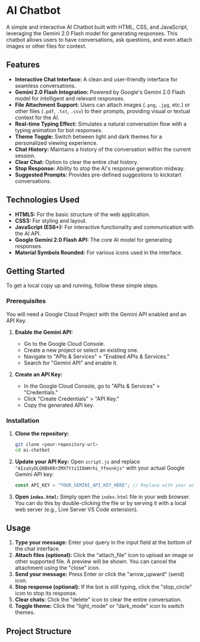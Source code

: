 # AI Chatbot

A simple and interactive AI Chatbot built with HTML, CSS, and JavaScript, leveraging the Gemini 2.0 Flash model for generating responses. This chatbot allows users to have conversations, ask questions, and even attach images or other files for context.

## Features

* **Interactive Chat Interface:** A clean and user-friendly interface for seamless conversations.
* **Gemini 2.0 Flash Integration:** Powered by Google's Gemini 2.0 Flash model for intelligent and relevant responses.
* **File Attachment Support:** Users can attach images (`.png`, `.jpg`, etc.) or other files (`.pdf`, `.txt`, `.csv`) to their prompts, providing visual or textual context for the AI.
* **Real-time Typing Effect:** Simulates a natural conversation flow with a typing animation for bot responses.
* **Theme Toggle:** Switch between light and dark themes for a personalized viewing experience.
* **Chat History:** Maintains a history of the conversation within the current session.
* **Clear Chat:** Option to clear the entire chat history.
* **Stop Response:** Ability to stop the AI's response generation midway.
* **Suggested Prompts:** Provides pre-defined suggestions to kickstart conversations.

## Technologies Used

* **HTML5:** For the basic structure of the web application.
* **CSS3:** For styling and layout.
* **JavaScript (ES6+):** For interactive functionality and communication with the AI API.
* **Google Gemini 2.0 Flash API:** The core AI model for generating responses.
* **Material Symbols Rounded:** For various icons used in the interface.

## Getting Started

To get a local copy up and running, follow these simple steps.

### Prerequisites

You will need a Google Cloud Project with the Gemini API enabled and an API Key.

1.  **Enable the Gemini API:**
    * Go to the Google Cloud Console.
    * Create a new project or select an existing one.
    * Navigate to "APIs & Services" > "Enabled APIs & Services."
    * Search for "Gemini API" and enable it.

2.  **Create an API Key:**
    * In the Google Cloud Console, go to "APIs & Services" > "Credentials."
    * Click "Create Credentials" > "API Key."
    * Copy the generated API key.

### Installation

1.  **Clone the repository:**
    ```bash
    git clone <your-repository-url>
    cd ai-chatbot
    ```

2.  **Update your API Key:**
    Open `script.js` and replace `"AIzaSyDLQ0BkKRrZMX7ttz1I8mHrhi_Yfexnkjs"` with your actual Google Gemini API key:

    ```javascript
    const API_KEY = "YOUR_GEMINI_API_KEY_HERE"; // Replace with your actual API key
    ```

3.  **Open `index.html`:**
    Simply open the `index.html` file in your web browser. You can do this by double-clicking the file or by serving it with a local web server (e.g., Live Server VS Code extension).

## Usage

1.  **Type your message:** Enter your query in the input field at the bottom of the chat interface.
2.  **Attach files (optional):** Click the "attach\_file" icon to upload an image or other supported file. A preview will be shown. You can cancel the attachment using the "close" icon.
3.  **Send your message:** Press Enter or click the "arrow\_upward" (send) icon.
4.  **Stop response (optional):** If the bot is still typing, click the "stop\_circle" icon to stop its response.
5.  **Clear chats:** Click the "delete" icon to clear the entire conversation.
6.  **Toggle theme:** Click the "light\_mode" or "dark\_mode" icon to switch themes.

## Project Structure
